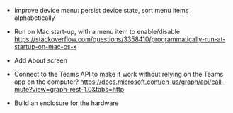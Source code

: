 * Improve device menu: persist device state, sort menu items alphabetically

* Run on Mac start-up, with a menu item to enable/disable
  https://stackoverflow.com/questions/3358410/programmatically-run-at-startup-on-mac-os-x

* Add About screen

* Connect to the Teams API to make it work without relying on the Teams app on the computer?
  https://docs.microsoft.com/en-us/graph/api/call-mute?view=graph-rest-1.0&tabs=http

* Build an enclosure for the hardware
